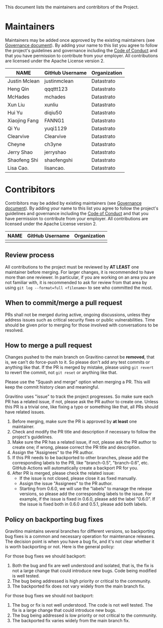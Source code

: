 <!--
  Copyright 2023 Datastrato Pvt Ltd.
  This software is licensed under the Apache License version 2.
-->

This document lists the maintainers and contribitors of the Project.

# Maintainers

Maintainers may be added once approved by the existing maintainers (see [Governance document](GOVERNANCE.md)). By adding your name to this list you agree to follow the project's guidelines and governance including the [Code of Conduct](CODE-OF-CONDUCT.md) and that you have permission to contribute from your employer. All contributions are licensed under the Apache License version 2.

| **NAME**      | **GitHub Username** | **Organization** |
|---------------|---------------------|------------------|
| Justin Mclean | justinmclean        | Datastrato       |
| Heng Qin      | qqqttt123           | Datastrato       |
| McHades       | mchades             | Datastrato       |
| Xun Liu       | xunliu              | Datastrato       |
| Hui Yu        | diqiu50             | Datastrato       |
| Xiaojing Fang | FANNG1              | Datastrato       |
| Qi Yu         | yuqi1129            | Datastrato       |
| Clearvive     | Clearvive           | Datastrato       |
| Cheyne        | ch3yne              | Datastrato       |
| Jerry Shao    | jerryshao           | Datastrato       |
| Shaofeng Shi  | shaofengshi         | Datastrato       |
| Lisa Cao.     | lisancao.           | Datastrato       |


# Contribitors

Contribitors may be added by existing maintainers (see [Governance document](GOVERNANCE.md)). By adding your name to this list you agree to follow the project's guidelines and governance including the [Code of Conduct](CODE-OF-CONDUCT.md) and that you have permission to contribute from your employer. All contributions are licensed under the Apache License version 2.

| **NAME**      | **GitHub Username** | **Organization** |
|---------------|---------------------|------------------|
|               |                     |                  |

## Review process

All contributions to the project must be reviewed by **AT LEAST** one maintainer before merging.
For larger changes, it is recommended to have more than one reviewer. In particular, if you are
working on an area you are not familiar with, it is recommended to ask for review from that area by
using `git log --format=full <filename>` to see who committed the most.

## When to commit/merge a pull request

PRs shall not be merged during active, ongoing discussions, unless they address issues such as
critical security fixes or public vulnerabilities. Time should be given prior to merging for
those involved with conversations to be resolved.

## How to merge a pull request

Changes pushed to the main branch on Gravitino cannot be **removed**, that is, we can't do
force-push to it. So please don't add any test commits or anything like that. If the PR is
merged by mistake, please using `git revert` to revert the commit, not `git reset` or anything
like that.

Please use the "Squash and merge" option when merging a PR. This will keep the commit history
clean and meaningful.

Gravitino uses "issue" to track the project progresses. So make sure each PR has a related issue, if
not, please ask the PR author to create one. Unless this PR is a trivial one, like fixing a typo or
something like that, all PRs should have related issues.

1. Before merging, make sure the PR is approved by **at least** one maintainer.
2. Check and modify the PR title and description if necessary to follow the project's guidelines.
3. Make sure the PR has a related issue, if not, please ask the PR author to create one; if wrong,
   please correct the PR title and description.
4. Assign the "Assignees" to the PR author.
5. If this PR needs to be backported to other branches, please add the corresponding labels to the
   PR, like "branch-0.5", "branch-0.6", etc. GitHub Actions will automatically create a backport
   PR for you.
6. After PR is merged, please check the related issue:
   - If the issue is not closed, please close it as fixed manually.
   - Assign the issue "Assignees" to the PR author.
   - Starting from 0.6.0, we will use the "labels" to manage the release versions, so please add
     the corresponding labels to the issue. For example, if the issue is fixed in 0.6.0, please
     add the label "0.6.0". If the issue is fixed both in 0.6.0 and 0.5.1, please add both labels.

## Policy on backporting bug fixes

Gravitino maintains several branches for different versions, so backporting bug fixes is a
common and necessary operation for maintenance releases. The decision point is when you have a
bug fix, and it's not clear whether it is worth backporting or not. Here is the general policy:

For those bug fixes we should backport:

1. Both the bug and fix are well understood and isolated, that is, the fix is not a large change
   that could introduce new bugs. Code being modified is well tested.
2. The bug being addressed is high priority or critical to the community.
3. The backported fix does not vary widely from the main branch fix.

For those bug fixes we should not backport:

1. The bug or fix is not well understood. The code is not well tested. The fix is a large change
   that could introduce new bugs.
2. The bug being addressed is low priority or not critical to the community.
3. The backported fix varies widely from the main branch fix.
